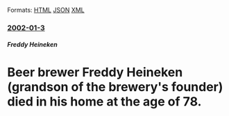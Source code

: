 
Formats: [HTML](/news/2002/01/3/beer-brewer-freddy-heineken-grandson-of-the-brewery-s-founder-died-in-his-home-at-the-age-of-78.html)  [JSON](/news/2002/01/3/beer-brewer-freddy-heineken-grandson-of-the-brewery-s-founder-died-in-his-home-at-the-age-of-78.json)  [XML](/news/2002/01/3/beer-brewer-freddy-heineken-grandson-of-the-brewery-s-founder-died-in-his-home-at-the-age-of-78.xml)  

### [2002-01-3](/news/2002/01/3/index.md)

##### Freddy Heineken
# Beer brewer Freddy Heineken (grandson of the brewery's founder) died in his home at the age of 78.



